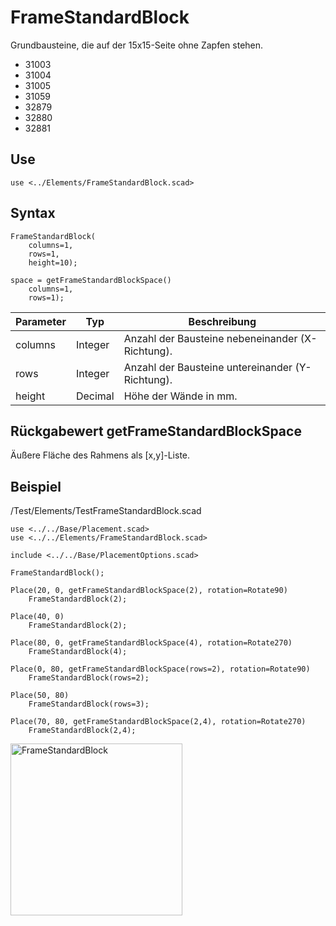 # FrameStandardBlock

Grundbausteine, die auf der 15x15-Seite ohne Zapfen stehen.

- 31003
- 31004
- 31005
- 31059
- 32879
- 32880
- 32881

## Use
```
use <../Elements/FrameStandardBlock.scad>
```

## Syntax
```
FrameStandardBlock(
    columns=1, 
    rows=1, 
    height=10);

space = getFrameStandardBlockSpace()
    columns=1, 
    rows=1);
```

| Parameter | Typ | Beschreibung |
| ------ | ------ | ------ |
| columns | Integer | Anzahl der Bausteine nebeneinander (X-Richtung). |
| rows | Integer | Anzahl der Bausteine untereinander (Y-Richtung). |
| height | Decimal | Höhe der Wände in mm. |

## Rückgabewert getFrameStandardBlockSpace
Äußere Fläche des Rahmens als \[x,y]-Liste.

## Beispiel

/Test/Elements/TestFrameStandardBlock.scad

```
use <../../Base/Placement.scad>
use <../../Elements/FrameStandardBlock.scad>

include <../../Base/PlacementOptions.scad>

FrameStandardBlock();

Place(20, 0, getFrameStandardBlockSpace(2), rotation=Rotate90)
    FrameStandardBlock(2);

Place(40, 0)
    FrameStandardBlock(2);

Place(80, 0, getFrameStandardBlockSpace(4), rotation=Rotate270)
    FrameStandardBlock(4);

Place(0, 80, getFrameStandardBlockSpace(rows=2), rotation=Rotate90)
    FrameStandardBlock(rows=2);

Place(50, 80)
    FrameStandardBlock(rows=3);

Place(70, 80, getFrameStandardBlockSpace(2,4), rotation=Rotate270)
    FrameStandardBlock(2,4);
```

<img width="275" alt="FrameStandardBlock" src="https://user-images.githubusercontent.com/48654609/169412944-762ca0e5-2456-4ee6-9b88-ad4510d34b0f.png">
